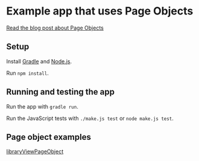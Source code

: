 Example app that uses Page Objects
==================================

[Read the blog post about Page Objects](https://github.com/sveinung/writings/blob/gh-pages/maintainable_backbone_tests.md)

Setup
-----

Install [Gradle](http://www.gradle.org/) and [Node.js](http://nodejs.org/).

Run `npm install`.

Running and testing the app
---------------------------

Run the app with `gradle run`.

Run the JavaScript tests with `./make.js test` or `node make.js test`.

Page object examples
--------------------

[libraryViewPageObject](https://github.com/sveinung/pageobject-example/blob/master/src/main/webapp/modules/library/libraryViewPageObject.js)
